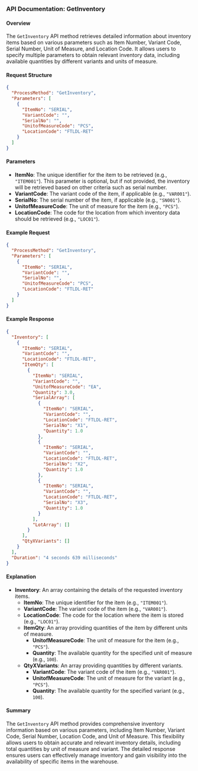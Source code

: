 ### API Documentation: GetInventory

#### Overview
The `GetInventory` API method retrieves detailed information about inventory items based on various parameters such as Item Number, Variant Code, Serial Number, Unit of Measure, and Location Code. It allows users to specify multiple parameters to obtain relevant inventory data, including available quantities by different variants and units of measure.

#### Request Structure
```json
{
  "ProcessMethod": "GetInventory",
  "Parameters": [
    {
      "ItemNo": "SERIAL",
      "VariantCode": "",
      "SerialNo": "",
      "UnitofMeasureCode": "PCS",
      "LocationCode": "FTLDL-RET"
    }
  ]
}
```

#### Parameters
- **ItemNo**: The unique identifier for the item to be retrieved (e.g., `"ITEM001"`). This parameter is optional, but if not provided, the inventory will be retrieved based on other criteria such as serial number.
- **VariantCode**: The variant code of the item, if applicable (e.g., `"VAR001"`).
- **SerialNo**: The serial number of the item, if applicable (e.g., `"SN001"`).
- **UnitofMeasureCode**: The unit of measure for the item (e.g., `"PCS"`).
- **LocationCode**: The code for the location from which inventory data should be retrieved (e.g., `"LOC01"`).

#### Example Request
```json
{
  "ProcessMethod": "GetInventory",
  "Parameters": [
    {
      "ItemNo": "SERIAL",
      "VariantCode": "",
      "SerialNo": "",
      "UnitofMeasureCode": "PCS",
      "LocationCode": "FTLDL-RET"
    }
  ]
}
```

#### Example Response
```json
{
  "Inventory": [
    {
      "ItemNo": "SERIAL",
      "VariantCode": "",
      "LocationCode": "FTLDL-RET",
      "ItemQty": [
        {
          "ItemNo": "SERIAL",
          "VariantCode": "",
          "UnitofMeasureCode": "EA",
          "Quantity": 3.0,
          "SerialArray": [
            {
              "ItemNo": "SERIAL",
              "VariantCode": "",
              "LocationCode": "FTLDL-RET",
              "SerialNo": "X1",
              "Quantity": 1.0
            },
            {
              "ItemNo": "SERIAL",
              "VariantCode": "",
              "LocationCode": "FTLDL-RET",
              "SerialNo": "X2",
              "Quantity": 1.0
            },
            {
              "ItemNo": "SERIAL",
              "VariantCode": "",
              "LocationCode": "FTLDL-RET",
              "SerialNo": "X3",
              "Quantity": 1.0
            }
          ],
          "LotArray": []
        }
      ],
      "QtyXVariants": []
    }
  ],
  "Duration": "4 seconds 639 milliseconds"
}
```

#### Explanation
- **Inventory**: An array containing the details of the requested inventory items.
  - **ItemNo**: The unique identifier for the item (e.g., `"ITEM001"`).
  - **VariantCode**: The variant code of the item (e.g., `"VAR001"`).
  - **LocationCode**: The code for the location where the item is stored (e.g., `"LOC01"`).
  - **ItemQty**: An array providing quantities of the item by different units of measure.
    - **UnitofMeasureCode**: The unit of measure for the item (e.g., `"PCS"`).
    - **Quantity**: The available quantity for the specified unit of measure (e.g., `100`).
  - **QtyXVariants**: An array providing quantities by different variants.
    - **VariantCode**: The variant code of the item (e.g., `"VAR001"`).
    - **UnitofMeasureCode**: The unit of measure for the variant (e.g., `"PCS"`).
    - **Quantity**: The available quantity for the specified variant (e.g., `100`).

#### Summary
The `GetInventory` API method provides comprehensive inventory information based on various parameters, including Item Number, Variant Code, Serial Number, Location Code, and Unit of Measure. This flexibility allows users to obtain accurate and relevant inventory details, including total quantities by unit of measure and variant. The detailed response ensures users can effectively manage inventory and gain visibility into the availability of specific items in the warehouse.

